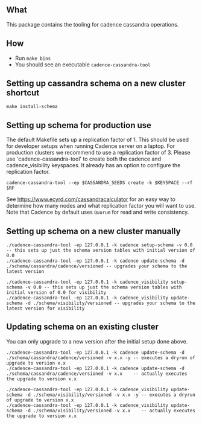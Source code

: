 ## What
This package contains the tooling for cadence cassandra operations.

## How
- Run `make bins`
- You should see an executable `cadence-cassandra-tool`

## Setting up cassandra schema on a new cluster shortcut
``` 
make install-schema
```

## Setting up schema for production use
The default Makefile sets up a replication factor of 1.  This should be used for developer setups when running Cadence server on a laptop. For production clusters we recommend to use a replication factor of 3. Please use 'cadence-cassandra-tool' to create both the cadence and cadence_visibility keyspaces. It already has an option to configure the replication factor.

```
cadence-cassandra-tool --ep $CASSANDRA_SEEDS create -k $KEYSPACE --rf $RF
```

See https://www.ecyrd.com/cassandracalculator for an easy way to determine how many nodes and what replication factor you will want to use.  Note that Cadence by default uses `Quorum` for read and write consistency.

## Setting up schema on a new cluster manually
```
./cadence-cassandra-tool -ep 127.0.0.1 -k cadence setup-schema -v 0.0 -- this sets up just the schema version tables with initial version of 0.0
./cadence-cassandra-tool -ep 127.0.0.1 -k cadence update-schema -d ./schema/cassandra/cadence/versioned -- upgrades your schema to the latest version

./cadence-cassandra-tool -ep 127.0.0.1 -k cadence_visibility setup-schema -v 0.0 -- this sets up just the schema version tables with initial version of 0.0 for visibility
./cadence-cassandra-tool -ep 127.0.0.1 -k cadence_visibility update-schema -d ./schema/visibility/versioned -- upgrades your schema to the latest version for visibility
```

## Updating schema on an existing cluster
You can only upgrade to a new version after the initial setup done above.

```
./cadence-cassandra-tool -ep 127.0.0.1 -k cadence update-schema -d ./schema/cassandra/cadence/versioned -v x.x -y -- executes a dryrun of upgrade to version x.x
./cadence-cassandra-tool -ep 127.0.0.1 -k cadence update-schema -d ./schema/cassandra/cadence/versioned -v x.x    -- actually executes the upgrade to version x.x

./cadence-cassandra-tool -ep 127.0.0.1 -k cadence_visibility update-schema -d ./schema/visibility/versioned -v x.x -y -- executes a dryrun of upgrade to version x.x
./cadence-cassandra-tool -ep 127.0.0.1 -k cadence_visibility update-schema -d ./schema/visibility/versioned -v x.x    -- actually executes the upgrade to version x.x
```

